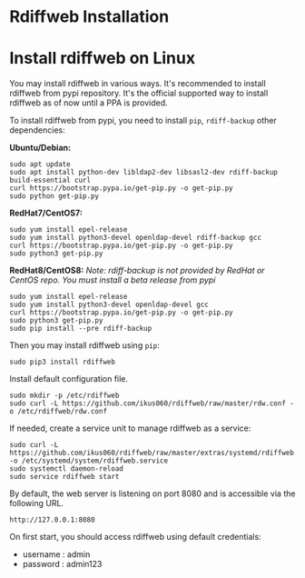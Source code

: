 # Rdiffweb Installation

# Install rdiffweb on Linux

You may install rdiffweb in various ways. It's recommended to install rdiffweb
from pypi repository. It's the official supported way to install rdiffweb as of
now until a PPA is provided.

To install rdiffweb from pypi, you need to install `pip`, `rdiff-backup` other dependencies:

**Ubuntu/Debian:**

    sudo apt update
    sudo apt install python-dev libldap2-dev libsasl2-dev rdiff-backup build-essential curl
    curl https://bootstrap.pypa.io/get-pip.py -o get-pip.py
    sudo python get-pip.py
    
**RedHat7/CentOS7:**

    sudo yum install epel-release
    sudo yum install python3-devel openldap-devel rdiff-backup gcc
    curl https://bootstrap.pypa.io/get-pip.py -o get-pip.py
    sudo python3 get-pip.py
    
**RedHat8/CentOS8:**
*Note: rdiff-backup is not provided by RedHat or CentOS repo. You must install a beta release from pypi*

    sudo yum install epel-release
    sudo yum install python3-devel openldap-devel gcc
    curl https://bootstrap.pypa.io/get-pip.py -o get-pip.py
    sudo python3 get-pip.py
    sudo pip install --pre rdiff-backup

Then you may install rdiffweb using `pip`:

    sudo pip3 install rdiffweb

Install default configuration file.

    sudo mkdir -p /etc/rdiffweb 
    sudo curl -L https://github.com/ikus060/rdiffweb/raw/master/rdw.conf -o /etc/rdiffweb/rdw.conf
    
If needed, create a service unit to manage rdiffweb as a service:

    sudo curl -L https://github.com/ikus060/rdiffweb/raw/master/extras/systemd/rdiffweb.service -o /etc/systemd/system/rdiffweb.service
    sudo systemctl daemon-reload
    sudo service rdiffweb start

By default, the web server is listening on port 8080 and is accessible via the following URL.

    http://127.0.0.1:8080

On first start, you should access rdiffweb using default credentials:
 * username : admin
 * password : admin123
